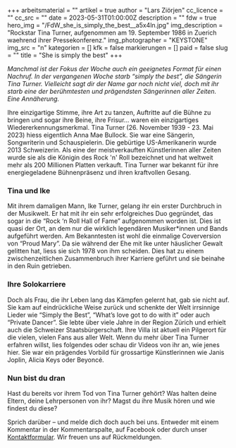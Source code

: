 +++
arbeitsmaterial = ""
artikel = true
author = "Lars Ziörjen"
cc_licence = ""
cc_src = ""
date = 2023-05-31T01:00:00Z
description = ""
fdw = true
hero_img = "/FdW_she_is_simply_the_best__a5x4ln.jpg"
img_description = "Rockstar Tina Turner, aufgenommen am 19. September 1986 in Zuerich waehrend ihrer Pressekonferenz."
img_photographer = "KEYSTONE"
img_src = "n"
kategorien = []
kfk = false
markierungen = []
paid = false
slug = ""
title = "She is simply the best"
+++

_Manchmal ist der Fokus der Woche auch ein geeignetes Format für einen Nachruf. In der vergangenen Woche starb “simply the best”, die Sängerin Tina Turner. Vielleicht sagt dir der Name gar noch nicht viel, doch mit ihr starb eine der berühmtesten und prägendsten Sängerinnen aller Zeiten. Eine Annäherung._

Ihre einzigartige Stimme, ihre Art zu tanzen, Auftritte auf die Bühne zu bringen und sogar ihre Beine, ihre Frisur… waren ein einzigartiges Wiedererkennungsmerkmal. Tina Turner (26. November 1939 - 23. Mai 2023) hiess eigentlich Anna Mae Bullock. Sie war eine Sängerin, Songwriterin und Schauspielerin. Die gebürtige US-Amerikanerin wurde 2013 Schweizerin. Als eine der meistverkauften Künstlerinnen aller Zeiten wurde sie als die Königin des Rock 'n' Roll bezeichnet und hat weltweit mehr als 200 Millionen Platten verkauft. Tina Turner war bekannt für ihre energiegeladene Bühnenpräsenz und ihren kraftvollen Gesang.

### Tina und Ike

Mit ihrem damaligen Mann, Ike Turner, gelang ihr ein erster Durchbruch in der Musikwelt. Er hat mit ihr ein sehr erfolgreiches Duo gegründet, das sogar in die “Rock ‘n Roll Hall of Fame” aufgenommen worden ist. Dies ist quasi der Ort, an dem nur die wirklich legendären Musiker*innen und Bands aufgeführt werden. Am Bekanntesten ist wohl die einmalige Coverversion von “Proud Mary”. Da sie während der Ehe mit Ike unter häuslicher Gewalt gelitten hat, liess sie sich 1978 von ihm scheiden. Dies hat zu einem zwischenzeitlichen Zusammenbruch ihrer Karriere geführt und sie beinahe in den Ruin getrieben.

### Ihre Solokarriere

Doch als Frau, die ihr Leben lang das Kämpfen gelernt hat, gab sie nicht auf. Sie kam auf eindrückliche Weise zurück und schenkte der Welt irrsinnige Lieder wie “Simply the Best”, “What’s love got to do with it” oder auch “Private Dancer”. Sie lebte über viele Jahre in der Region Zürich und erhielt auch die Schweizer Staatsbürgerschaft. Ihre Villa ist aktuell ein Pilgerort für die vielen, vielen Fans aus aller Welt. Wenn du mehr über Tina Turner erfahren willst, lies folgendes oder schau dir Videos von ihr an, wie jenes hier. Sie war ein prägendes Vorbild für grossartige Künstlerinnen wie Janis Joplin, Alicia Keys oder Beyoncé.

### Nun bist du dran

Hast du bereits vor ihrem Tod von Tina Turner gehört? Was halten deine Eltern, deine Lehrpersonen von ihr? Magst du ihre Musik hören und wie findest du diese?

Sprich darüber – und melde dich doch auch bei uns. Entweder mit einem Kommentar in der Kommentarspalte, auf Facebook oder durch unser [Kontaktformular](https://www.chinderzytig.ch/kontakt/). Wir freuen uns auf Rückmeldungen.
